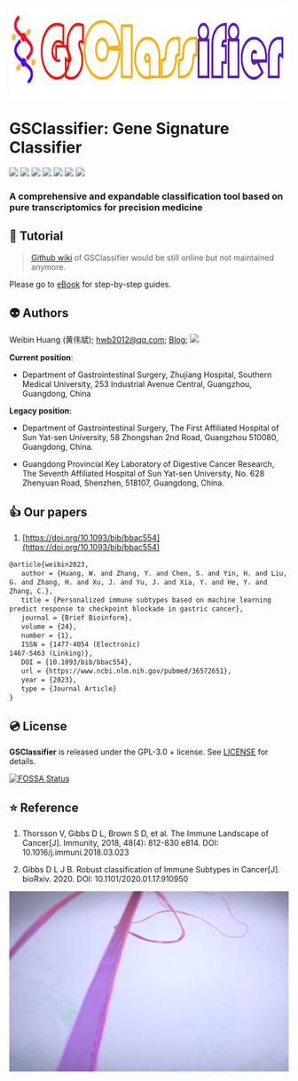 <p align="left">
<a href="https://github.com/huangwb8/GSClassifier"><img src="https://github.com/huangwb8/test_file/blob/master/GSClassifier/logo%20for%20GSClassifier.jpg?raw=true" height="160"> </a>
</p>

# GSClassifier: Gene Signature Classifier

<p align="left">
<a href=""><img src="https://img.shields.io/github/r-package/v/huangwb8/GSClassifier"></a>
<a href="https://github.com/huangwb8/GSClassifier/blob/master/license.txt"><img src="https://shields.io/badge/license-Apache%202-blue"></a>
<a href=""><img src="https://img.shields.io/badge/platform-windows%20%7C%20linux-lightgrey"></a>
<a href=""><img src="https://img.shields.io/github/commit-activity/m/huangwb8/GSClassifier"></a>
<a href=""><img src="https://img.shields.io/github/stars/huangwb8/GSClassifier?style=social"></a>
<a href="https://github.com/huangwb8/GSClassifier/issues"><img src="https://img.shields.io/github/issues-raw/huangwb8/GSClassifier"></a>
<a href="https://app.fossa.com/projects/git%2Bgithub.com%2Fhuangwb8%2FGSClassifier?ref=badge_shield" alt="FOSSA Status"><img src="https://app.fossa.com/api/projects/git%2Bgithub.com%2Fhuangwb8%2FGSClassifier.svg?type=shield"/></a>
</p>

### A comprehensive and expandable classification tool  based on pure transcriptomics for precision medicine


## :camel: Tutorial

> [Github wiki](https://github.com/huangwb8/GSClassifier/wiki) of GSClassifier would be still online but not maintained anymore.

Please go to [eBook](https://huangwb8.github.io/GSClassifier.principle/) for step-by-step guides.


## :alien: Authors

Weibin Huang (黄伟斌);  <hwb2012@qq.com>; [Blog](https://blognas.hwb0307.com/); <a href="https://blognas.hwb0307.com/thankyou"><img src="https://img.shields.io/badge/say-thanks-ff69b4.svg"></a>

**Current position**:

+ Department of Gastrointestinal Surgery, Zhujiang Hospital, Southern Medical University, 253 Industrial Avenue Central, Guangzhou, Guangdong, China

**Legacy position**:

+ Department of Gastrointestinal Surgery, The First Affiliated Hospital of Sun Yat-sen University, 58 Zhongshan 2nd Road, Guangzhou 510080, Guangdong, China.

+ Guangdong Provincial Key Laboratory of Digestive Cancer Research, The Seventh Affiliated Hospital of Sun Yat-sen University, No. 628 Zhenyuan Road, Shenzhen, 518107, Guangdong, China.

## :+1: Our papers

1. [https://doi.org/10.1093/bib/bbac554](https://doi.org/10.1093/bib/bbac554)

```
@article{weibin2023,
   author = {Huang, W. and Zhang, Y. and Chen, S. and Yin, H. and Liu, G. and Zhang, H. and Xu, J. and Yu, J. and Xia, Y. and He, Y. and Zhang, C.},
   title = {Personalized immune subtypes based on machine learning predict response to checkpoint blockade in gastric cancer},
   journal = {Brief Bioinform},
   volume = {24},
   number = {1},
   ISSN = {1477-4054 (Electronic)
1467-5463 (Linking)},
   DOI = {10.1093/bib/bbac554},
   url = {https://www.ncbi.nlm.nih.gov/pubmed/36572651},
   year = {2023},
   type = {Journal Article}
}
```


## :cd: License

**GSClassifier** is released under the GPL-3.0 +  license. See [LICENSE](https://github.com/huangwb8/GSClassifier/blob/master/license.txt) for details.


[![FOSSA Status](https://app.fossa.com/api/projects/git%2Bgithub.com%2Fhuangwb8%2FGSClassifier.svg?type=large)](https://app.fossa.com/projects/git%2Bgithub.com%2Fhuangwb8%2FGSClassifier?ref=badge_large)

## :star: Reference

1. Thorsson V, Gibbs D L, Brown S D, et al. The Immune Landscape of Cancer[J]. Immunity, 2018, 48(4): 812-830 e814.  DOI: 10.1016/j.immuni.2018.03.023

2. Gibbs D L J B. Robust classification of Immune Subtypes in Cancer[J]. bioRxiv.  2020. DOI: 10.1101/2020.01.17.910950

<p align="center">
<a href="https://github.com/huangwb8/GSClassifier"><img src="https://github.com/huangwb8/test_file/blob/master/GSClassifier/backgroud_for_GS_2.jpg?raw=true" width="900"> </a>
</p>